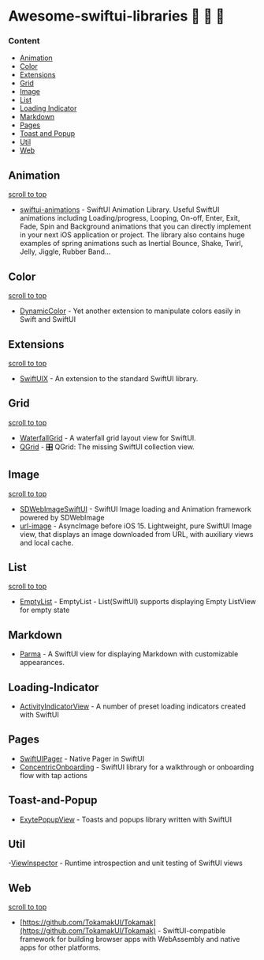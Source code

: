 # Awesome-swiftui-libraries :rocket: :rocket: :rocket:

### Content
- [Animation](#Animation)
- [Color](#Color)
- [Extensions](#Extensions)
- [Grid](#Grid)
- [Image](#Image)
- [List](#List)
- [Loading Indicator](#Loading-Indicator)
- [Markdown](#Markdown)
- [Pages](#Pages)
- [Toast and Popup](#Toast-and-Popup)
- [Util](#Util)
- [Web](#Web)

## Animation
[scroll to top](#readme)
- [swiftui-animations](https://github.com/amosgyamfi/swiftui-animation-library) - SwiftUI Animation Library. Useful SwiftUI animations including Loading/progress, Looping, On-off, Enter, Exit, Fade, Spin and Background animations that you can directly implement in your next iOS application or project. The library also contains huge examples of spring animations such as Inertial Bounce, Shake, Twirl, Jelly, Jiggle, Rubber Band…

## Color
[scroll to top](#readme)
- [DynamicColor](https://github.com/yannickl/DynamicColor) - Yet another extension to manipulate colors easily in Swift and SwiftUI

## Extensions
[scroll to top](#readme) 
- [SwiftUIX](https://github.com/SwiftUIX/SwiftUIX) - An extension to the standard SwiftUI library.

## Grid
[scroll to top](#readme)
- [WaterfallGrid](https://github.com/paololeonardi/WaterfallGrid) - A waterfall grid layout view for SwiftUI.
- [QGrid](https://github.com/Q-Mobile/QGrid) - 🎛 QGrid: The missing SwiftUI collection view.

## Image 
[scroll to top](#readme) 
- [SDWebImageSwiftUI](https://github.com/SDWebImage/SDWebImageSwiftUI) - SwiftUI Image loading and Animation framework powered by SDWebImage
- [url-image](https://github.com/dmytro-anokhin/url-image) - AsyncImage before iOS 15. Lightweight, pure SwiftUI Image view, that displays an image downloaded from URL, with auxiliary views and local cache.

## List
[scroll to top](#readme) 
- [EmptyList](https://github.com/Toni77777/EmptyList) - EmptyList - List(SwiftUI) supports displaying Empty ListView for empty state

## Markdown
- [Parma](https://github.com/dasautoooo/Parma) - A SwiftUI view for displaying Markdown with customizable appearances.

## Loading-Indicator
- [ActivityIndicatorView](https://github.com/exyte/ActivityIndicatorView) - A number of preset loading indicators created with SwiftUI

## Pages
- [SwiftUIPager](https://github.com/fermoya/SwiftUIPager) - Native Pager in SwiftUI
- [ConcentricOnboarding](https://github.com/exyte/ConcentricOnboarding) - SwiftUI library for a walkthrough or onboarding flow with tap actions

## Toast-and-Popup
- [ExytePopupView](https://github.com/exyte/PopupView) - Toasts and popups library written with SwiftUI

## Util
-[ViewInspector](https://github.com/nalexn/ViewInspector) - Runtime introspection and unit testing of SwiftUI views

## Web
[scroll to top](#readme)
- [https://github.com/TokamakUI/Tokamak](https://github.com/TokamakUI/Tokamak) - SwiftUI-compatible framework for building browser apps with WebAssembly and native apps for other platforms.
